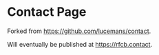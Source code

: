 # Contact Page

Forked from https://github.com/lucemans/contact. 

Will eventually be published at https://rfcb.contact. 
